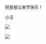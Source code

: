 <!DOCTYPE html>
<html lang="en">
<head>
    <meta charset="UTF-8">
    <title>父亲节快乐</title>



</head>祝爸爸父亲节快乐！
<body>
             <P>              小汪<P/>
             <P>          <img src="123.jpg

"/><P/>
 <P>          <img src="爸爸.avi.mp4


"/><P/>
            </body>
              </html>

